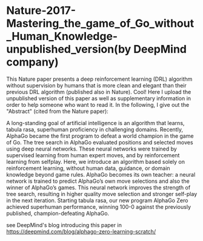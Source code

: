 # Nature-2017-Mastering_the_game_of_Go_without_Human_Knowledge-unpublished_version(by DeepMind company)
This Nature paper presents a deep reinforcement learning (DRL) algorithm without supervision by humans that is more clean and elegant than their previous DRL algorithm (published also in Nature). Cool!
Here I upload the unpublished version of this paper as well as supplementary information in order to help someone who want to read it. In the following, I give out the "Abstract" (cited from the Nature paper):

A long-standing goal of artificial intelligence is an algorithm that learns, tabula rasa, superhuman proficiency in challenging domains. Recently, AlphaGo became the first program to defeat a world champion in the game of Go. The tree search in AlphaGo evaluated positions and selected moves using deep neural networks. These neural networks were trained by supervised learning from human expert moves, and by reinforcement learning from selfplay. Here, we introduce an algorithm based solely on reinforcement learning, without human data, guidance, or domain knowledge beyond game rules. AlphaGo becomes its own teacher: a neural network is trained to predict AlphaGo’s own move selections and also the winner of AlphaGo’s games. This neural network improves the strength of tree search, resulting in higher quality move selection and stronger self-play in the next iteration. Starting tabula rasa, our new program AlphaGo Zero achieved superhuman performance, winning 100-0 against the previously published, champion-defeating AlphaGo.

see DeepMind's blog introducing this paper in https://deepmind.com/blog/alphago-zero-learning-scratch/
